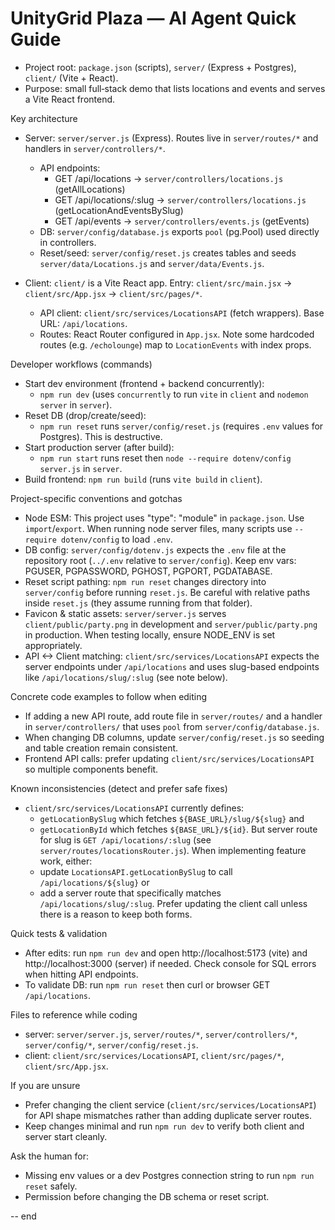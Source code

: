 <!-- .github/copilot-instructions.md
This file guides AI coding agents working on the UnityGrid Plaza project.
Keep entries short, concrete and tied to real files.
-->

# UnityGrid Plaza — AI Agent Quick Guide

- Project root: `package.json` (scripts), `server/` (Express + Postgres), `client/` (Vite + React).
- Purpose: small full‑stack demo that lists locations and events and serves a Vite React frontend.

Key architecture
- Server: `server/server.js` (Express). Routes live in `server/routes/*` and handlers in `server/controllers/*`.
  - API endpoints:
    - GET /api/locations -> `server/controllers/locations.js` (getAllLocations)
    - GET /api/locations/:slug -> `server/controllers/locations.js` (getLocationAndEventsBySlug)
    - GET /api/events -> `server/controllers/events.js` (getEvents)
  - DB: `server/config/database.js` exports `pool` (pg.Pool) used directly in controllers.
  - Reset/seed: `server/config/reset.js` creates tables and seeds `server/data/Locations.js` and `server/data/Events.js`.

- Client: `client/` is a Vite React app. Entry: `client/src/main.jsx` -> `client/src/App.jsx` -> `client/src/pages/*`.
  - API client: `client/src/services/LocationsAPI` (fetch wrappers). Base URL: `/api/locations`.
  - Routes: React Router configured in `App.jsx`. Note some hardcoded routes (e.g. `/echolounge`) map to `LocationEvents` with index props.

Developer workflows (commands)
- Start dev environment (frontend + backend concurrently):
  - `npm run dev` (uses `concurrently` to run `vite` in `client` and `nodemon server` in `server`).
- Reset DB (drop/create/seed):
  - `npm run reset` runs `server/config/reset.js` (requires `.env` values for Postgres). This is destructive.
- Start production server (after build):
  - `npm run start` runs reset then `node --require dotenv/config server.js` in `server`.
- Build frontend: `npm run build` (runs `vite build` in `client`).

Project-specific conventions and gotchas
- Node ESM: This project uses "type": "module" in `package.json`. Use `import`/`export`. When running node server files, many scripts use `--require dotenv/config` to load `.env`.
- DB config: `server/config/dotenv.js` expects the `.env` file at the repository root (`../.env` relative to `server/config`). Keep env vars: PGUSER, PGPASSWORD, PGHOST, PGPORT, PGDATABASE.
- Reset script pathing: `npm run reset` changes directory into `server/config` before running `reset.js`. Be careful with relative paths inside `reset.js` (they assume running from that folder).
- Favicon & static assets: `server/server.js` serves `client/public/party.png` in development and `server/public/party.png` in production. When testing locally, ensure NODE_ENV is set appropriately.
- API <-> Client matching: `client/src/services/LocationsAPI` expects the server endpoints under `/api/locations` and uses slug-based endpoints like `/api/locations/slug/:slug` (see note below).

Concrete code examples to follow when editing
- If adding a new API route, add route file in `server/routes/` and a handler in `server/controllers/` that uses `pool` from `server/config/database.js`.
- When changing DB columns, update `server/config/reset.js` so seeding and table creation remain consistent.
- Frontend API calls: prefer updating `client/src/services/LocationsAPI` so multiple components benefit.

Known inconsistencies (detect and prefer safe fixes)
- `client/src/services/LocationsAPI` currently defines:
  - `getLocationBySlug` which fetches `${BASE_URL}/slug/${slug}` and
  - `getLocationById` which fetches `${BASE_URL}/${id}`.
  But server route for slug is `GET /api/locations/:slug` (see `server/routes/locationsRouter.js`). When implementing feature work, either:
  - update `LocationsAPI.getLocationBySlug` to call `/api/locations/${slug}` or
  - add a server route that specifically matches `/api/locations/slug/:slug`.
  Prefer updating the client call unless there is a reason to keep both forms.

Quick tests & validation
- After edits: run `npm run dev` and open http://localhost:5173 (vite) and http://localhost:3000 (server) if needed. Check console for SQL errors when hitting API endpoints.
- To validate DB: run `npm run reset` then curl or browser GET `/api/locations`.

Files to reference while coding
- server: `server/server.js`, `server/routes/*`, `server/controllers/*`, `server/config/*`, `server/config/reset.js`.
- client: `client/src/services/LocationsAPI`, `client/src/pages/*`, `client/src/App.jsx`.

If you are unsure
- Prefer changing the client service (`client/src/services/LocationsAPI`) for API shape mismatches rather than adding duplicate server routes.
- Keep changes minimal and run `npm run dev` to verify both client and server start cleanly.

Ask the human for:
- Missing env values or a dev Postgres connection string to run `npm run reset` safely.
- Permission before changing the DB schema or reset script.

-- end
